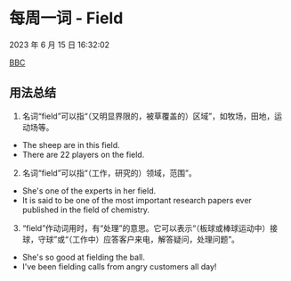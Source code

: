# 每周一词 - Field

2023 年 6 月 15 日 16:32:02

[BBC](https://www.bbc.co.uk/learningenglish/chinese/features/english-in-a-minute/ep-230609)

## 用法总结

1. 名词“field”可以指“（又明显界限的，被草覆盖的）区域”，如牧场，田地，运动场等。

- The sheep are in this field.
- There are 22 players on the field.

2. 名词“field”可以指“（工作，研究的）领域，范围”。

- She's one of the experts in her field.
- It is said to be one of the most important research papers ever published in the field of chemistry.

3. “field”作动词用时，有“处理”的意思。它可以表示“（板球或棒球运动中）接球，守球”或“（工作中）应答客户来电，解答疑问，处理问题”。

- She's so good at fielding the ball.
- I've been fielding calls from angry customers all day!
